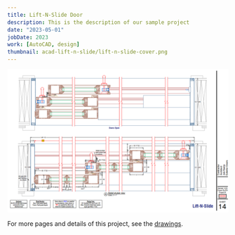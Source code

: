 ```yaml
---
title: Lift-N-Slide Door
description: This is the description of our sample project
date: "2023-05-01"
jobDate: 2023
work: [AutoCAD, design]
thumbnail: acad-lift-n-slide/lift-n-slide-cover.png
---
```


[![Lift-N-Slide Door](lift-n-slide-cover.png)](lift-n-slide-cover.png)

For more pages and details of this project, see the [drawings](Lift-N-Slide.pdf "drawings").